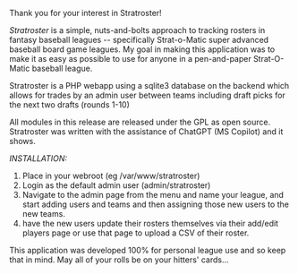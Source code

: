 Thank you for your interest in Stratroster! 

*Stratroster* is a simple, nuts-and-bolts approach to tracking rosters in fantasy baseball leagues -- specifically Strat-o-Matic super advanced baseball board game leagues. My goal in making this application was to make it as easy as possible to use for anyone in a pen-and-paper Strat-O-Matic baseball league. 

Stratroster is a PHP webapp using a sqlite3 database on the backend which allows for trades by an admin user between teams including draft picks for the next two drafts (rounds 1-10)

All modules in this release are released under the GPL as open source. Stratroster was written with the assistance of ChatGPT (MS Copilot) and it shows. 


*INSTALLATION:*
1) Place in your webroot (eg /var/www/stratroster)
2) Login as the default admin user (admin/stratroster)
3) Navigate to the admin page from the menu and name your league, and start adding users and teams and then assigning those new users to the new teams. 
4) have the new users update their rosters themselves via their add/edit players page or use that page to upload a CSV of their roster. 

This application was developed 100% for personal league use and so keep that in mind. May all of your rolls be on your hitters' cards... 
